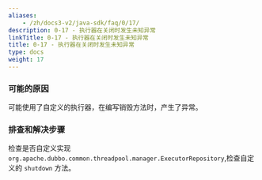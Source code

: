 ```yaml
---
aliases:
    - /zh/docs3-v2/java-sdk/faq/0/17/
description: 0-17 - 执行器在关闭时发生未知异常
linkTitle: 0-17 - 执行器在关闭时发生未知异常
title: 0-17 - 执行器在关闭时发生未知异常
type: docs
weight: 17
---
```





### 可能的原因

可能使用了自定义的执行器，在编写销毁方法时，产生了异常。

### 排查和解决步骤

检查是否自定义实现 `org.apache.dubbo.common.threadpool.manager.ExecutorRepository`,检查自定义的 `shutdown` 方法。